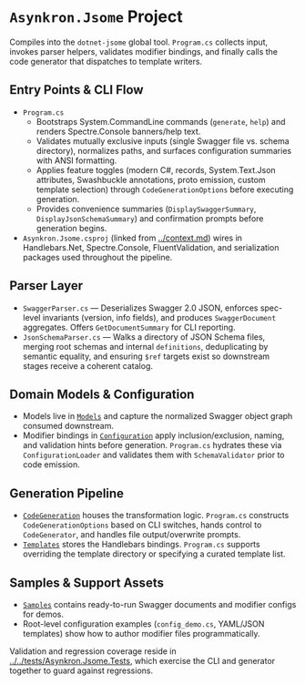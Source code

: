 # `Asynkron.Jsome` Project

Compiles into the `dotnet-jsome` global tool. `Program.cs` collects input, invokes parser helpers, validates modifier bindings,
and finally calls the code generator that dispatches to template writers.

## Entry Points & CLI Flow
- `Program.cs`
  - Bootstraps System.CommandLine commands (`generate`, `help`) and renders Spectre.Console banners/help text.
  - Validates mutually exclusive inputs (single Swagger file vs. schema directory), normalizes paths, and surfaces configuration
    summaries with ANSI formatting.
  - Applies feature toggles (modern C#, records, System.Text.Json attributes, Swashbuckle annotations, proto emission, custom
    template selection) through `CodeGenerationOptions` before executing generation.
  - Provides convenience summaries (`DisplaySwaggerSummary`, `DisplayJsonSchemaSummary`) and confirmation prompts before
    generation begins.
- `Asynkron.Jsome.csproj` (linked from [../context.md](../context.md)) wires in Handlebars.Net, Spectre.Console, FluentValidation,
  and serialization packages used throughout the pipeline.

## Parser Layer
- `SwaggerParser.cs` — Deserializes Swagger 2.0 JSON, enforces spec-level invariants (version, info fields), and produces
  `SwaggerDocument` aggregates. Offers `GetDocumentSummary` for CLI reporting.
- `JsonSchemaParser.cs` — Walks a directory of JSON Schema files, merging root schemas and internal `definitions`, deduplicating by
  semantic equality, and ensuring `$ref` targets exist so downstream stages receive a coherent catalog.

## Domain Models & Configuration
- Models live in [`Models`](Models/context.md) and capture the normalized Swagger object graph consumed downstream.
- Modifier bindings in [`Configuration`](Configuration/context.md) apply inclusion/exclusion, naming, and validation hints before
  generation. `Program.cs` hydrates these via `ConfigurationLoader` and validates them with `SchemaValidator` prior to code
  emission.

## Generation Pipeline
- [`CodeGeneration`](CodeGeneration/context.md) houses the transformation logic. `Program.cs` constructs `CodeGenerationOptions`
  based on CLI switches, hands control to `CodeGenerator`, and handles file output/overwrite prompts.
- [`Templates`](Templates/context.md) stores the Handlebars bindings. `Program.cs` supports overriding the template directory or
  specifying a curated template list.

## Samples & Support Assets
- [`Samples`](Samples/context.md) contains ready-to-run Swagger documents and modifier configs for demos.
- Root-level configuration examples (`config_demo.cs`, YAML/JSON templates) show how to author modifier files programmatically.

Validation and regression coverage reside in [../../tests/Asynkron.Jsome.Tests](../../tests/Asynkron.Jsome.Tests/context.md), which
exercise the CLI and generator together to guard against regressions.
